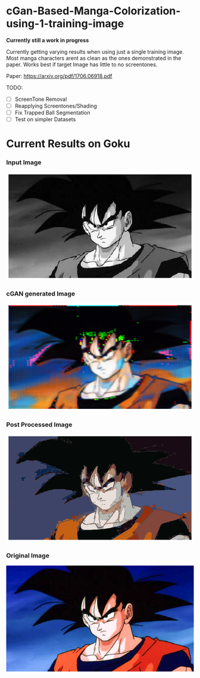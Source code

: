 # cGan-Based-Manga-Colorization-using-1-training-image

**Currently still a work in progress**

Currently getting varying results when using just a single training image. Most manga characters arent as clean as the ones demonstrated in the paper. Works best if target Image has little to no screentones.

Paper: https://arxiv.org/pdf/1706.06918.pdf

TODO:

- [ ] ScreenTone Removal
- [ ] Reapplying Screentones/Shading
- [ ] Fix Trapped Ball Segmentation
- [ ] Test on simpler Datasets

# Current Results on Goku

### Input Image

![alt text](bw_image.png "Input Image")

### cGAN generated Image

![alt text](gen_image.png "Gan Image")

### Post Processed Image

![alt text](processed_image.png "Post Processed Image")

### Original Image

![alt text](test_images\2.jpg "Original Image")
